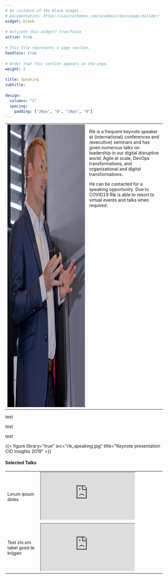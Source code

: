 ```yaml
---
# An instance of the Blank widget.
# Documentation: https://sourcethemes.com/academic/docs/page-builder/
widget: blank

# Activate this widget? true/false
active: true

# This file represents a page section.
headless: true

# Order that this section appears on the page.
weight: 2

title: Speaking
subtitle:

design:
  columns: "1"
  spacing:
    padding: ["20px", "0", "20px", "0"]
---
```


<table width="1000px">
    <tr>
        <td width="600px"><img src="static/media/rik_speaking.jpg" alt="CIO Insights conference" width="600" height="900"></td>
        <td width="400px" valign="top"><p>Rik is a frequent keynote speaker at (international) conferences and (executive) seminars and has given numerous talks on leadership in our digital disruptive world, Agile at scale, DevOps transformations, and organizational and digital transformations.</p>
    <p>He can be contacted for a speaking opportunity. Due to COVID19 Rik is able to resort to virtual events and talks when required.</p></td></tr></table>





test

test

test

{{< figure library="true" src="rik_speaking.jpg" title="Keynote presentation CIO Insights 2019" >}}

#### Selected Talks

<table width="500px">
    <tr>
        <td width="100px">Lorum ipsum doles</td>
        <td width="400px"><iframe src="https://www.youtube.com/embed/XujJZxfeCaM?autoplay=1" allowfullscreen title="YouTube Video"></iframe></td></tr>
    <tr><td width="100px">Test zin om tabel goed te krijgen</td>
        <td width="400px"><iframe src="https://www.youtube.com/embed/XujJZxfeCaM?autoplay=1" allowfullscreen title="YouTube Video"></iframe></td></tr></table>






